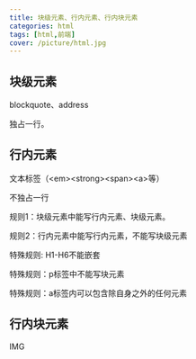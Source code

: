 ```yaml
---
title: 块级元素、行内元素、行内块元素
categories: html
tags: [html,前端]
cover: /picture/html.jpg
---
```




## 块级元素

blockquote、address

独占一行。

## 行内元素

文本标签（\<em>\<strong>\<span>\<a>等）

不独占一行

规则1：块级元素中能写行内元素、块级元素。

规则2：行内元素中能写行内元素，不能写块级元素

特殊规则: H1-H6不能嵌套

特殊规则：p标签中不能写块元素

特殊规则：a标签内可以包含除自身之外的任何元素

## 行内块元素

IMG

